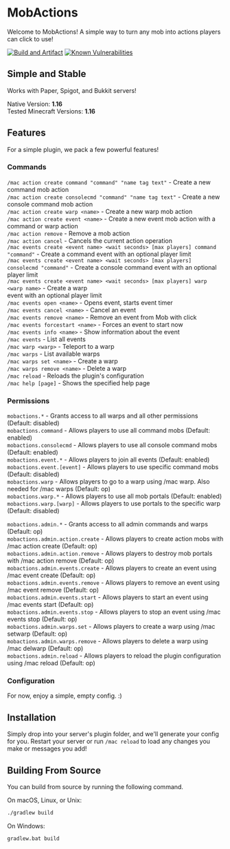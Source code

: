 # MobActions

Welcome to MobActions! A simple way to turn any mob into actions players can click to use!

[![Build and Artifact](https://github.com/CrimsonWarpedcraft/MobActions/actions/workflows/artifact.yml/badge.svg)](https://github.com/CrimsonWarpedcraft/MobActions/actions/workflows/artifact.yml)
[![Known Vulnerabilities](https://snyk.io/test/github/CrimsonWarpedcraft/MobActions/badge.svg)](https://snyk.io/test/github/CrimsonWarpedcraft/MobActions?targetFile=build.gradle)

## Simple and Stable
Works with Paper, Spigot, and Bukkit servers!

Native Version: **1.16**  
Tested Minecraft Versions: **1.16**

## Features
For a simple plugin, we pack a few powerful features!
### Commands
`/mac action create command "command" "name tag text"` - Create a new command mob action    
`/mac action create consolecmd "command" "name tag text"` - Create a new console command mob action  
`/mac action create warp <name>` - Create a new warp mob action  
`/mac action create event <name>` - Create a new event mob action with a command or warp action  
`/mac action remove` - Remove a mob action  
`/mac action cancel` - Cancels the current action operation  
`/mac events create <event name> <wait seconds> [max players] command "command"` - Create a command 
event with an optional player limit  
`/mac events create <event name> <wait seconds> [max players] consolecmd "command"` - Create a 
console command event with an optional player limit   
`/mac events create <event name> <wait seconds> [max players] warp <warp name>` - Create a warp  
event with an optional player limit  
`/mac events open <name>` - Opens event, starts event timer  
`/mac events cancel <name>` - Cancel an event  
`/mac events remove <name>` - Remove an event from Mob with click  
`/mac events forcestart <name>` - Forces an event to start now  
`/mac events info <name>` - Show information about the event  
`/mac events` - List all events  
`/mac warp <warp>` - Teleport to a warp  
`/mac warps` - List available warps  
`/mac warps set <name>` - Create a warp  
`/mac warps remove <name>` - Delete a warp  
`/mac reload` - Reloads the plugin's configuration  
`/mac help [page]` - Shows the specified help page

### Permissions
`mobactions.*` - Grants access to all warps and all other permissions (Default: disabled)  
`mobactions.command` - Allows players to use all command mobs (Default: enabled)  
`mobactions.consolecmd` - Allows players to use all console command mobs (Default: enabled)  
`mobactions.event.*` - Allows players to join all events (Default: enabled)  
`mobactions.event.[event]` - Allows players to use specific command mobs (Default: disabled)  
`mobactions.warp` - Allows players to go to a warp using /mac warp. Also needed for /mac warps (Default: op)  
`mobactions.warp.*` - Allows players to use all mob portals (Default: enabled)  
`mobactions.warp.[warp]` - Allows players to use portals to the specific warp (Default: disabled)

`mobactions.admin.*` - Grants access to all admin commands and warps (Default: op)  
`mobactions.admin.action.create` - Allows players to create action mobs with /mac action create (Default: op)  
`mobactions.admin.action.remove` - Allows players to destroy mob portals with /mac action remove (Default: op)  
`mobactions.admin.events.create` - Allows players to create an event using /mac event create (Default: op)  
`mobactions.admin.events.remove` - Allows players to remove an event using /mac event remove (Default: op)  
`mobactions.admin.events.start` - Allows players to start an event using /mac events start (Default: op)  
`mobactions.admin.events.stop` - Allows players to stop an event using /mac events stop (Default: op)  
`mobactions.admin.warps.set` - Allows players to create a warp using /mac setwarp (Default: op)  
`mobactions.admin.warps.remove` - Allows players to delete a warp using /mac delwarp (Default: op)  
`mobactions.admin.reload` - Allows players to reload the plugin configuration using /mac reload (Default: op)  

### Configuration
For now, enjoy a simple, empty config. :)

## Installation
Simply drop into your server's plugin folder, and we'll generate your config for you. Restart your server or run 
`/mac reload` to load any changes you make or messages you add!

## Building From Source
You can build from source by running the following command.

On macOS, Linux, or Unix:
```bash
./gradlew build
```

On Windows:
```batch
gradlew.bat build
```
